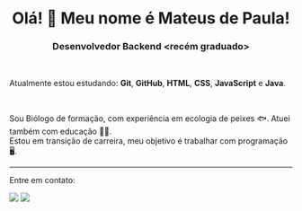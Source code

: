 <h1 align="center">Olá! 👋 Meu nome é Mateus de Paula!</h1>
<h3 align="center">Desenvolvedor Backend &lt;recém graduado&gt;</h3>

<br>

<p>
  Atualmente estou estudando: <strong>Git</strong>, <strong>GitHub</strong>, <strong>HTML</strong>, <strong>CSS</strong>, <strong>JavaScript</strong> e <strong>Java</strong>.
</p>

<br>

<p>
  Sou Biólogo de formação, com experiência em ecologia de peixes 🐟. Atuei também com educação 👨‍🏫. <br>
  Estou em transição de carreira, meu objetivo é trabalhar com programação 🖥.
</p>

<hr>

<p>
  Entre em contato:
</p>


<a href = "mailto:mtsdepaula@gmail.com"><img src="https://img.shields.io/badge/Gmail-D14836?style=for-the-badge&logo=gmail&logoColor=white" target="_blank"></a>
<a href="https://www.linkedin.com/in/mtsdepaula" target="_blank"><img src="https://img.shields.io/badge/-LinkedIn-%230077B5?style=for-the-badge&logo=linkedin&logoColor=white" target="_blank"></a>   
